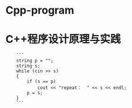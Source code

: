 # Cpp-program
C++程序设计原理与实践
====

		```
		string p = "";
		string s;
		while (cin >> s)
		{
			if (s == p)
				cout << "repeat：  " << s << endl;
			p = s;
		}	
		```
	


